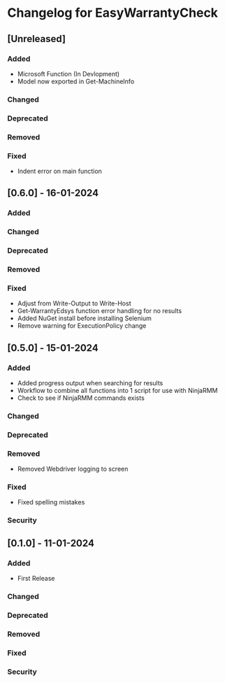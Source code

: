 # Changelog for EasyWarrantyCheck

## [Unreleased]

### Added

- Microsoft Function (In Devlopment)
- Model now exported in Get-MachineInfo

### Changed

### Deprecated

### Removed

### Fixed

- Indent error on main function

## [0.6.0] - 16-01-2024

### Added

### Changed

### Deprecated

### Removed

### Fixed

- Adjust from Write-Output to Write-Host
- Get-WarrantyEdsys function error handling for no results
- Added NuGet install before installing Selenium
- Remove warning for ExecutionPolicy change

## [0.5.0] - 15-01-2024

### Added

- Added progress output when searching for results
- Workflow to combine all functions into 1 script for use with NinjaRMM
- Check to see if NinjaRMM commands exists

### Changed


### Deprecated


### Removed

- Removed Webdriver logging to screen

### Fixed

- Fixed spelling mistakes

### Security

## [0.1.0] - 11-01-2024

### Added

- First Release

### Changed


### Deprecated


### Removed


### Fixed


### Security